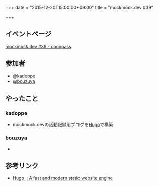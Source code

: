 +++
date = "2015-12-20T15:00:00+09:00"
title = "mockmock.dev #39"

+++

## イベントページ
[mockmock.dev #39 - connpass](http://mockmock.connpass.com/event/24197/)

## 参加者

* [@kadoppe](https://twitter.com/kadoppe)
* [@bouzuya](https://twitter.com/bouzuya)

## やったこと

### kadoppe

* mockmock.devの活動記録用ブログを[Hugo](https://gohugo.io/)で構築

### bouzuya

* 


## 参考リンク
* [Hugo :: A fast and modern static website engine](https://gohugo.io/)
